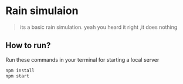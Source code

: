 # Rain simulaion
> its a basic rain simulation.
> yeah you  heard it right ,it does nothing 

## How to run?

Run these commands in your terminal for starting a local server

```bash
npm install
npm start    
```